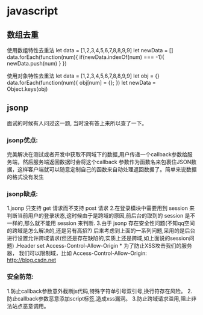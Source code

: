 # javascript


## 数组去重

使用数组特性去重法
let data = [1,2,3,4,5,6,7,8,8,9,9]
let newData = []
data.forEach(function(num){
  if(newData.indexOf(num) === -1){
    newData.push(num)
  }
})

使用对象特性去重法
let data = [1,2,3,4,5,6,7,8,8,9,9]
let obj = {}
data.forEach(function(num){
  obj[num] = {};
})
let newData = Object.keys(obj)

## jsonp

面试的时候有人问过这一题, 当时没有答上来所以查了一下。

### jsonp优点:

完美解决在测试或者开发中获取不同域下的数据,用户传递一个callback参数给服务端，然后服务端返回数据时会将这个callback
参数作为函数名来包裹住JSON数据，这样客户端就可以随意定制自己的函数来自动处理返回数据了。简单来说数据的格式没有发生

### jsonp缺点:

1.jsonp 只支持 get 请求而不支持 post 请求
2.在登录模块中需要用到 session 来判断当前用户的登录状态,这时候由于是跨域的原因,前后台的取到的 session 是不一样的,那么就不能用 session 来判断.
3.由于 jsonp 存在安全性问题(不知qq空间的跨域是怎么解决的,还是另有高招?)
后来考虑到上面的一系列问题,采用的是后台进行设置允许跨域请求(但还是存在缺陷的,实质上还是跨域,如上面说的session问题)
.Header set Access-Control-Allow-Origin * 
为了防止XSS攻击我们的服务器， 我们可以限制域，比如
Access-Control-Allow-Origin: http://blog.csdn.net

### 安全防范:

1.防止callback参数意外截断js代码,特殊字符单引号双引号,换行符存在风险。
2.防止callback参数恶意添加script标签,造成xss漏洞。
3.防止跨域请求滥用,阻止非法站点恶意调用。